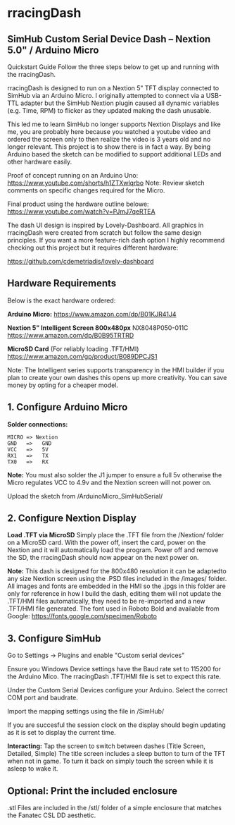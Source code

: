 # rracingDash
## SimHub Custom Serial Device Dash – Nextion 5.0" / Arduino Micro

Quickstart Guide
Follow the three steps below to get up and running with the rracingDash.

rracingDash is designed to run on a Nextion 5" TFT display connected to SimHub
via an Arduino Micro. I originally attempted to connect via a USB-TTL adapter
but the SimHub Nextion plugin caused all dynamic variables (e.g. Time, RPM) to
flicker as they updated making the dash unusable. 
 
This led me to learn SimHub no longer supports Nextion Displays and like me, 
you are probably here because you watched a youtube video and ordered the screen 
only to then realize the video is 3 years old and no longer relevant. This project 
is to show there is in fact a way. By being Arduino based the sketch can be modified
to support additional LEDs and other hardware easily. 

Proof of concept running on an Arduino Uno: https://www.youtube.com/shorts/h1ZTXwlqrbo
Note: Review sketch comments on specific changes required for the Micro.

Final product using the hardware outline belowe: https://www.youtube.com/watch?v=PJmJ7qeRTEA

The dash UI design is inspired by Lovely-Dashboard. All graphics in rracingDash 
were created from scratch but follow the same design principles. If you want 
a more feature-rich dash option I highly recommend checking out this project
but it requires different hardware: 

https://github.com/cdemetriadis/lovely-dashboard


## Hardware Requirements

Below is the exact hardware ordered:

**Arduino Micro:**
https://www.amazon.com/dp/B01KJR41J4

**Nextion 5" Intelligent Screen 800x480px**
NX8048P050-011C
https://www.amazon.com/dp/B0B95TRTRD

**MicroSD Card** (For reliably loading .TFT/HMI)
https://www.amazon.com/gp/product/B089DPCJS1

Note: The Intelligent series supports transparency in the HMI builder
if you plan to create your own dashes this opens up more creativity. 
You can save money by opting for a cheaper model.


## 1. Configure Arduino Micro


**Solder connections:**


	MICRO => Nextion
	GND   =>   GND 
	VCC   =>   5V 
	RX1   =>   TX 
	TX0   =>   RX 

**Note:** You must also solder the J1 jumper to ensure a full 5v otherwise
the Micro regulates VCC to 4.9v and the Nextion screen will not power on.

Upload the sketch from /ArduinoMicro_SimHubSerial/


## 2. Configure Nextion Display

**Load .TFT via MicroSD**
Simply place the .TFT file from the /Nextion/ folder on a MicroSD 
card. With the power off, insert the card, power on the Nextion and
it will automatically load the program. Power off and remove the SD,
the rracingDash should now appear on the next power on.

**Note:** This dash is designed for the 800x480 resolution it can be 
adaptedto any size Nextion screen using the .PSD files included in 
the /images/ folder.  All images and fonts are embedded in the HMI so 
the .jpgs in this folder are only for reference in how I build the dash, 
editing them will not update the .TFT/HMI files automatically, they need 
to be re-imported and a new .TFT/HMI file generated. The font used in 
Roboto Bold and available from Google: https://fonts.google.com/specimen/Roboto


## 3. Configure SimHub

Go to Settings -> Plugins and enable "Custom serial devices"

Ensure you Windows Device settings have the Baud rate set to 115200
for the Arduino Mico. The rracingDash .TFT/HMI file is set to expect 
this rate.

Under the Custom Serial Devices configure your Arduino. Select the correct
COM port and baudrate.  

Import the mapping settings using the file in /SimHub/

If you are succesful the session clock on the display should begin 
updating as it is set to display the current time. 

**Interacting:**  Tap the screen to switch between dashes (Title Screen, Detailed, Simple)
The title screen includes a sleep button to turn of the TFT when not in game. To turn it
back on simply touch the screen while it is asleep to wake it.

## Optional: Print the included enclosure

.stl Files are included in the /stl/ folder of a simple enclosure
that matches the Fanatec CSL DD aesthetic. 